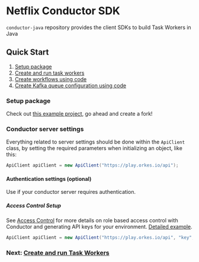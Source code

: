 # Netflix Conductor SDK

`conductor-java` repository provides the client SDKs to build Task Workers in Java

## Quick Start

1. [Setup package](#Setup-conductor-python-package)
2. [Create and run task workers](docs/worker/README.md)
3. [Create workflows using code](docs/workflow/README.md)
4. [Create Kafka queue configuration using code](docs/queue/kafka.md)

### Setup package

Check out [this example project](https://github.com/conductor-sdk/java-sdk-examples), go ahead and create a fork!

### Conductor server settings
Everything related to server settings should be done within the `ApiClient` class, by setting the required parameters when initializing an object, like this:

```java
ApiClient apiClient = new ApiClient("https://play.orkes.io/api");
```

#### Authentication settings (optional)
Use if your conductor server requires authentication.

##### Access Control Setup
See [Access Control](https://orkes.io/content/docs/getting-started/concepts/access-control) for more details on role based access control with Conductor and generating API keys for your environment. [Detailed example](https://github.com/conductor-sdk/java-sdk-examples/blob/main/src/main/java/io/orkes/samples/quickstart/WorkflowManagement.java#L96-L103).

```java
ApiClient apiClient = new ApiClient("https://play.orkes.io/api", "key", "secret");
```

### Next: [Create and run Task Workers](docs/worker/README.md)
